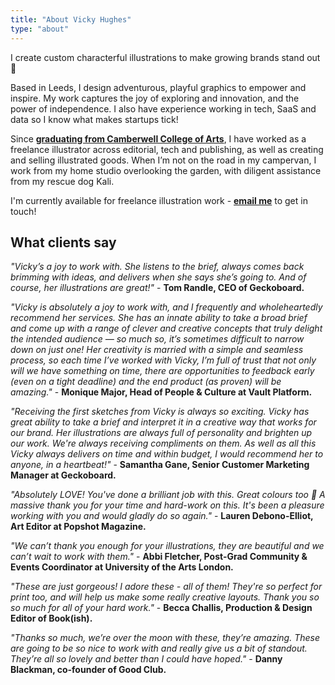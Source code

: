 ```yaml
---
title: "About Vicky Hughes"
type: "about"
---
```


I create custom characterful illustrations to make growing brands stand out 💫

Based in Leeds, I design adventurous, playful graphics to empower and inspire. My work captures the joy of exploring and innovation, and the power of independence. I also have experience working in tech, SaaS and data so I know what makes startups tick!

Since **[graduating from Camberwell College of Arts](https://www.arts.ac.uk/study-at-ual/postgraduate-study/postgraduate-community/stories/spotlight-on-illustrator,-vicky-hughes)**, I have worked as a freelance illustrator across editorial, tech and publishing, as well as creating and selling illustrated goods. When I’m not on the road in my campervan, I work from my home studio overlooking the garden, with diligent assistance from my rescue dog Kali.

I'm currently available for freelance illustration work - **[email me](mailto:vicky@vicky.hughes.co.uk)** to get in touch!

## What clients say

*"Vicky’s a joy to work with. She listens to the brief, always comes back brimming with ideas, and delivers when she says she’s going to. And of course, her illustrations are great!"* - **Tom Randle, CEO of Geckoboard.**


*"Vicky is absolutely a joy to work with, and I frequently and wholeheartedly recommend her services. She has an innate ability to take a broad brief and come up with a range of clever and creative concepts that truly delight the intended audience — so much so, it’s sometimes difficult to narrow down on just one! Her creativity is married with a simple and seamless process, so each time I’ve worked with Vicky, I’m full of trust that not only will we have something on time, there are opportunities to feedback early (even on a tight deadline) and the end product (as proven) will be amazing."* - **Monique Major, Head of People & Culture at Vault Platform.**


*"Receiving the first sketches from Vicky is always so exciting. Vicky has great ability to take a brief and interpret it in a creative way that works for our brand. Her illustrations are always full of personality and brighten up our work. We're always receiving compliments on them. As well as all this Vicky always delivers on time and within budget, I would recommend her to anyone, in a heartbeat!"* - **Samantha Gane, Senior Customer Marketing Manager at Geckoboard.**


*"Absolutely LOVE! You've done a brilliant job with this. Great colours too 🙂 A massive thank you for your time and hard-work on this. It's been a pleasure working with you and would gladly do so again."* - **Lauren Debono-Elliot, Art Editor at Popshot Magazine.**


*"We can’t thank you enough for your illustrations, they are beautiful and we can’t wait to work with them."* - **Abbi Fletcher, Post-Grad Community & Events Coordinator at University of the Arts London.**


*"These are just gorgeous! I adore these - all of them! They're so perfect for print too, and will help us make some really creative layouts. Thank you so so much for all of your hard work."* - **Becca Challis, Production & Design Editor of Book(ish).**


*"Thanks so much, we’re over the moon with these, they’re amazing. These are going to be so nice to work with and really give us a bit of standout. They’re all so lovely and better than I could have hoped."* - **Danny Blackman, co-founder of Good Club.**
